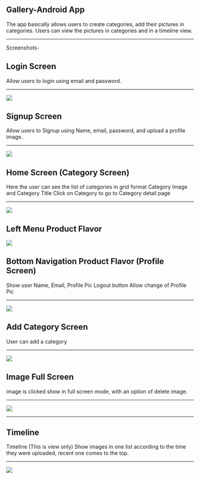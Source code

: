 Gallery-Android App
--------------------------

The app basically allows users to create categories, add their pictures in categories. Users can view the pictures in categories and in a timeline view.

------------------------------------------------------------------------------------------------------------
Screenshots-


Login Screen 
-------------------

Allow users to login using email and password.

----------------------------------------

![](screenshots/login.jpeg)

Signup Screen 
--------------------

Allow users to Signup using Name, email, password, and upload a profile image.

------------------------------------------------------------------------------------
![](screenshots/signup.jpeg)

Home Screen (Category Screen)
-----------------------------
Here the user can see the list of categories in grid format
Category Image and Category Title
Click on Category to go to Category detail page

----------------------------------------------------
![](screenshots/Home.jpeg)


Left Menu Product Flavor
-------------------------------
![](screenshots/LeftMenuProductFlavor.jpeg)


Bottom Navigation Product Flavor (Profile Screen)
-----------------------------------------------------

Show user Name,  Email, Profile Pic
Logout button
Allow change of Profile Pic

--------------------------------
![](screenshots/bottomNavProfile.jpeg)


Add Category Screen 
-----------------------------

User can add a category 

--------------------------
![](screenshots/addcategory.jpeg)


Image Full Screen 
----------------------
image is clicked show in full screen mode, with an option of delete image.

-------------------------------
![](screenshots/fullscreenimage.jpeg)


-------------------------------

Timeline
-------------------

Timeline (This is view only)
Show images in one list according to the time they were uploaded, recent one comes to the top.

-----------------------------------------------------------------
![](screenshots/timeline.jpeg)




